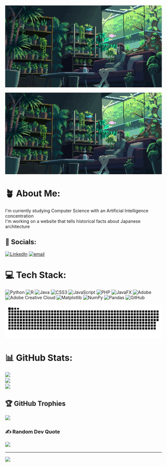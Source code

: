 ![GitHub Banner](https://github.com/OHarvey13/OHarvey13/blob/main/library.gif?raw=true)
<p align="center">
  <img src="https://github.com/OHarvey13/OHarvey13/blob/main/library.gif?raw=true" width="1500" height ="auto">
</p>




# 🪴 About Me:
I'm currently studying Computer Science with an Artificial Intelligence concentration <br>I'm working on a website that tells historical facts about Japanese architecture<br> 


## 🎍 Socials:
[![LinkedIn](https://img.shields.io/badge/LinkedIn-%230077B5.svg?logo=linkedin&logoColor=white)](https://linkedin.com/in/omari-harvey-791467252) [![email](https://img.shields.io/badge/Email-D14836?logo=gmail&logoColor=white)](mailto:omari.harvey12@gmail.com) 

# 💻 Tech Stack:
![Python](https://img.shields.io/badge/python-3670A0?style=for-the-badge&logo=python&logoColor=ffdd54) ![R](https://img.shields.io/badge/r-%23276DC3.svg?style=for-the-badge&logo=r&logoColor=white) ![Java](https://img.shields.io/badge/java-%23ED8B00.svg?style=for-the-badge&logo=openjdk&logoColor=white) ![CSS3](https://img.shields.io/badge/css3-%231572B6.svg?style=for-the-badge&logo=css3&logoColor=white) ![JavaScript](https://img.shields.io/badge/javascript-%23323330.svg?style=for-the-badge&logo=javascript&logoColor=%23F7DF1E) ![PHP](https://img.shields.io/badge/php-%23777BB4.svg?style=for-the-badge&logo=php&logoColor=white) ![JavaFX](https://img.shields.io/badge/javafx-%23FF0000.svg?style=for-the-badge&logo=javafx&logoColor=white) ![Adobe](https://img.shields.io/badge/adobe-%23FF0000.svg?style=for-the-badge&logo=adobe&logoColor=white) ![Adobe Creative Cloud](https://img.shields.io/badge/Adobe%20Creative%20Cloud-DA1F26.svg?style=for-the-badge&logo=Adobe%20Creative%20Cloud&logoColor=white) ![Matplotlib](https://img.shields.io/badge/Matplotlib-%23ffffff.svg?style=for-the-badge&logo=Matplotlib&logoColor=black) ![NumPy](https://img.shields.io/badge/numpy-%23013243.svg?style=for-the-badge&logo=numpy&logoColor=white) ![Pandas](https://img.shields.io/badge/pandas-%23150458.svg?style=for-the-badge&logo=pandas&logoColor=white) ![GitHub](https://img.shields.io/badge/github-%23121011.svg?style=for-the-badge&logo=github&logoColor=white)

<picture>
  <source media="(prefers-color-scheme: dark)" srcset="https://raw.githubusercontent.com/OHarvey13/OHarvey13/output/github-snake-dark.svg" />
  <source media="(prefers-color-scheme: light)" srcset="https://raw.githubusercontent.com/OHarvey13/OHarvey13/output/github-snake.svg" />
  <img alt="github-snake" src="https://raw.githubusercontent.com/OHarvey13/OHarvey13/output/github-snake.svg" />
</picture>

# 📊 GitHub Stats:
![](https://github-readme-stats.vercel.app/api?username=OHarvey13&theme=dark&hide_border=false&include_all_commits=false&count_private=false)<br/>
![](https://nirzak-streak-stats.vercel.app/?user=OHarvey13&theme=dark&hide_border=false)<br/>
![](https://github-readme-stats.vercel.app/api/top-langs/?username=OHarvey13&theme=dark&hide_border=false&include_all_commits=false&count_private=false&layout=compact)

## 🏆 GitHub Trophies
![](https://github-profile-trophy.vercel.app/?username=OHarvey13&theme=tokyonight&no-frame=false&no-bg=true&margin-w=4)

### ✍️ Random Dev Quote
![](https://quotes-github-readme.vercel.app/api?type=horizontal&theme=radical)

---
[![](https://visitcount.itsvg.in/api?id=OHarvey13&icon=0&color=8)](https://visitcount.itsvg.in)

<!-- Proudly created with GPRM ( https://gprm.itsvg.in ) -->
